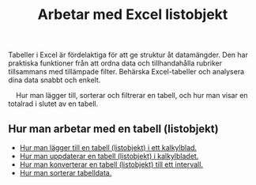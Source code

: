 ﻿---
title: Arbetar med Excel listobjekt
second_title: Documen
linktitle: ListObject
type: docs
url: /sv/list-objects/
aliases: [/working-with-list-objects/,/working-with-list-object-or-table/]
keywords: Add, delete, update, and get a list object(table) into an Excel worksheet
description: Aspose.Cells Cloud REST API stöder tillägg, borttagning, uppdatering och hämtning av listobjekt (tabell) till ett Excel-arbetsblad. SDK stöder olika typer av utvecklingsspråk. Dessa inkluderar Android, C#, Go, Java, NodeJS, Perl, PHP, Python, Ruby och Swift.
weight: 100
kwords: Excel, Office Moln, REST API, Kalkylblad, PDF, CSV, Json, Markdown, ListObjects
---
Tabeller i Excel är fördelaktiga för att ge struktur åt datamängder. Den har praktiska funktioner från att ordna data och tillhandahålla rubriker tillsammans med tillämpade filter. Behärska Excel-tabeller och analysera dina data snabbt och enkelt.

&nbsp;&nbsp;&nbsp;&nbsp;Hur man lägger till, sorterar och filtrerar en tabell, och hur man visar en totalrad i slutet av en tabell.

## Hur man arbetar med en tabell (listobjekt)
  
- [Hur man lägger till en tabell (listobjekt) i ett kalkylblad.](/cells/sv/add-a-list-object-or-table-inside-the-worksheet/)
- [Hur man uppdaterar en tabell (listobjekt) i kalkylbladet.](/cells/sv/update-a-list-object-or-table-inside-the-worksheet/)
- [Hur man konverterar en tabell (listobjekt) till ett intervall.](/cells/sv/convert-list-object-or-table-to-range/)
- [Hur man sorterar tabelldata.](/cells/sv/sort-table-data/)
